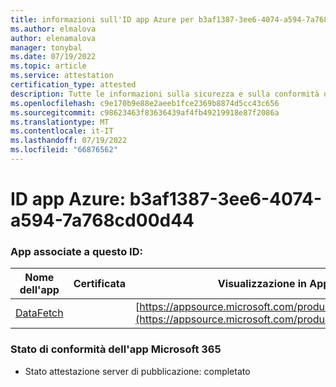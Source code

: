 ```yaml
---
title: informazioni sull'ID app Azure per b3af1387-3ee6-4074-a594-7a768cd00d444
ms.author: elmalova
author: elenamalova
manager: tonybal
ms.date: 07/19/2022
ms.topic: article
ms.service: attestation
certification_type: attested
description: Tutte le informazioni sulla sicurezza e sulla conformità disponibili per b3af1387-3ee6-4074-a594-7a768cd00d44.
ms.openlocfilehash: c9e170b9e88e2aeeb1fce2369b8874d5cc43c656
ms.sourcegitcommit: c98623463f83636439af4fb49219918e87f2086a
ms.translationtype: MT
ms.contentlocale: it-IT
ms.lasthandoff: 07/19/2022
ms.locfileid: "66876562"
---
```

# <a name="azure-app-id-b3af1387-3ee6-4074-a594-7a768cd00d44"></a>ID app Azure: b3af1387-3ee6-4074-a594-7a768cd00d44


### <a name="apps-associated-with-this-id"></a>App associate a questo ID:
| **Nome dell'app** | **Certificata** | **Visualizzazione in AppSource** |
|--------------|---------------|-----------------------|
| [DataFetch](../forward/WA200003961.md) |  | [https://appsource.microsoft.com/product/office/WA200003961](https://appsource.microsoft.com/product/office/WA200003961) |

### <a name="microsoft-365-app-compliance-status"></a>Stato di conformità dell'app Microsoft 365
- Stato attestazione server di pubblicazione: completato
